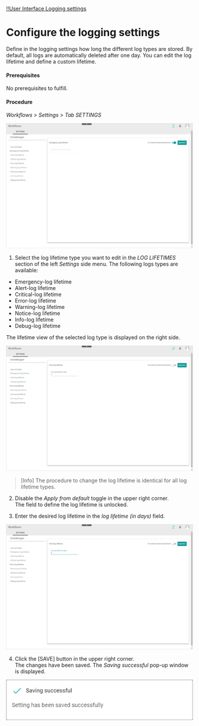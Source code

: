 [!!User Interface Logging settings](../UserInterface/07a_Settings.md)


# Configure the logging settings

Define in the logging settings how long the different log types are stored. By default, all logs are automatically deleted after one day. You can edit the log lifetime and define a custom lifetime.

#### Prerequisites

No prerequisites to fulfill.

#### Procedure

*Workflows > Settings > Tab SETTINGS*

![Settings](../../Assets/Screenshots/ActindoWorkFlow/Settings/Settings.png "[Settings]")

1. Select the log lifetime type you want to edit in the *LOG LIFETIMES* section of the left *Settings* side menu. The following logs types are available:
  - Emergency-log lifetime
  - Alert-log lifetime
  - Critical-log lifetime
  - Error-log lifetime
  - Warning-log lifetime
  - Notice-log lifetime
  - Info-log lifetime
  - Debug-log lifetime


  The lifetime view of the selected log type is displayed on the right side.

  ![Default disabled](../../Assets/Screenshots/ActindoWorkFlow/Settings/DefaultDisabled.png "[Default disabled]")

  >[Info] The procedure to change the log lifetime is identical for all log lifetime types.

2. Disable the *Apply from default* toggle in the upper right corner.   
  The field to define the log lifetime is unlocked.

3. Enter the desired log lifetime in the *log lifetime (in days)* field.

  ![New log lifetime](../../Assets/Screenshots/ActindoWorkFlow/Settings/NewLogLifetime.png "[New log lifetime]")

4. Click the [SAVE] button in the upper right corner.   
  The changes have been saved. The *Saving successful* pop-up window is displayed.

  ![Saving successful](../../Assets/Screenshots/ActindoWorkFlow/Settings/SavingSuccessful.png "[Saving successful]")
